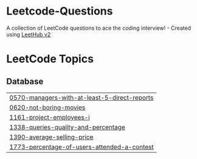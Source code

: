 # Leetcode-Questions
A collection of LeetCode questions to ace the coding interview! - Created using [LeetHub v2](https://github.com/arunbhardwaj/LeetHub-2.0)

<!---LeetCode Topics Start-->
# LeetCode Topics
## Database
|  |
| ------- |
| [0570-managers-with-at-least-5-direct-reports](https://github.com/bhavish1232/Leetcode-Questions/tree/master/0570-managers-with-at-least-5-direct-reports) |
| [0620-not-boring-movies](https://github.com/bhavish1232/Leetcode-Questions/tree/master/0620-not-boring-movies) |
| [1161-project-employees-i](https://github.com/bhavish1232/Leetcode-Questions/tree/master/1161-project-employees-i) |
| [1338-queries-quality-and-percentage](https://github.com/bhavish1232/Leetcode-Questions/tree/master/1338-queries-quality-and-percentage) |
| [1390-average-selling-price](https://github.com/bhavish1232/Leetcode-Questions/tree/master/1390-average-selling-price) |
| [1773-percentage-of-users-attended-a-contest](https://github.com/bhavish1232/Leetcode-Questions/tree/master/1773-percentage-of-users-attended-a-contest) |
<!---LeetCode Topics End-->